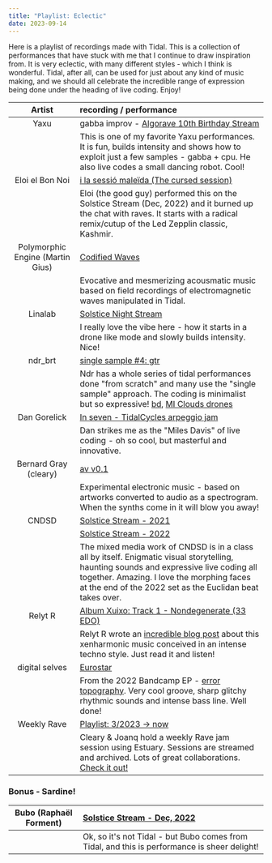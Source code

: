```yaml
---
title: "Playlist: Eclectic"
date: 2023-09-14
---
```


<!-- TODO: author? -->

Here is a playlist of recordings made with Tidal. This is a collection of performances that have stuck with me that I continue to draw inspiration from. It is very eclectic, with many different styles - which I think is wonderful. Tidal, after all, can be used for just about any kind of music making, and we should all celebrate the incredible range of expression being done under the heading of live coding. Enjoy!


| Artist  |  recording / performance |
| :--------:    | :---------- |
| Yaxu | gabba improv - [Algorave 10th Birthday Stream](https://www.youtube.com/watch?v=AkZl2uVO4S0&t=85s) |
|  | This is one of my favorite Yaxu performances. It is fun, builds intensity and shows how to exploit just a few samples - gabba + cpu. He also live codes a small dancing robot. Cool! |
| Eloi el Bon Noi | [i la sessió maleïda (The cursed session)](https://www.youtube.com/watch?v=rKmHFpXU63k) |
|  | Eloi (the good guy) performed this on the Solstice Stream (Dec, 2022) and it burned up the chat with raves. It starts with a radical remix/cutup of the Led Zepplin classic, Kashmir. |
| Polymorphic Engine (Martin Gius) | [Codified Waves](https://www.youtube.com/watch?v=ieQ7fA7ah3s&t=59s) |
|  | Evocative and mesmerizing acousmatic music based on field recordings of electromagnetic waves manipulated in Tidal. |
| Linalab | [Solstice Night Stream](https://www.youtube.com/watch?v=DNRZ6u2ksRI&t=65s) |
|  | I really love the vibe here - how it starts in a drone like mode and slowly builds intensity. Nice! |
| ndr_brt | [single sample #4: gtr](https://www.youtube.com/watch?v=XYk096aDOcU&t=55s) |
|  | Ndr has a whole series of tidal performances done "from scratch" and many use the "single sample" approach. The coding is minimalist but so expressive! [bd](https://www.youtube.com/watch?v=mc63VZ-biAo), [MI Clouds drones](https://www.youtube.com/watch?v=Zk3ICtit3tM&t=79s) |
| Dan Gorelick| [In seven - TidalCycles arpeggio jam](https://www.youtube.com/watch?v=WisMIMdnQ2A) |
|  | Dan strikes me as the "Miles Davis" of live coding - oh so cool, but masterful and innovative. |
| Bernard Gray (cleary)| [av v0.1](https://www.youtube.com/watch?v=oTnmjeVGE3g) |
|  | Experimental electronic music - based on artworks converted to audio as a spectrogram. When the synths come in it will blow you away! |
| CNDSD | [Solstice Stream - 2021](https://www.youtube.com/watch?v=sdT9iefP3vg&t=18s) |
|  | [Solstice Stream - 2022](https://www.youtube.com/watch?v=977AbvG2s04&t=118s) |
|  | The mixed media work of CNDSD is in a class all by itself. Enigmatic visual storytelling, haunting sounds and expressive live coding all together. Amazing. I love the morphing faces at the end of the 2022 set as the Euclidan beat takes over. |
| Relyt R | [Album Xuixo: Track 1 - Nondegenerate (33 EDO) ](https://relytr.bandcamp.com/album/xuixo) |
|  | Relyt R wrote an [incredible blog post](https://tidalcycles.org/blog/blog_topic_relyt_r_xuixo) about this xenharmonic music conceived in an intense techno style. Just read it and listen! |
| digital selves | [Eurostar](https://cherche-encore.bandcamp.com/track/eurostar-2) |
|  | From the 2022 Bandcamp EP - [error topography](https://cherche-encore.bandcamp.com/album/error-topography). Very cool groove, sharp glitchy rhythmic sounds and intense bass line. Well done! |
| Weekly Rave | [Playlist: 3/2023 -> now ](https://www.youtube.com/watch?v=WisMIMdnQ2A) |
|  | Cleary & Joanq hold a weekly Rave jam session using Estuary. Sessions are streamed and archived. Lots of great collaborations. [Check it out!](https://www.youtube.com/watch?v=bQjTJcSeiHA&list=PLMBIpibV-wQLvP7jitjnV9E61DfV11235) |

### Bonus - Sardine!

| Bubo (Raphaël Forment)| [Solstice Stream - Dec, 2022](https://www.youtube.com/watch?v=bM5FXw-5N8s) |
| :--------:    | :---------- |
|  | Ok, so it's not Tidal - but Bubo comes from Tidal, and this is performance is sheer delight! |
